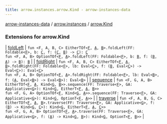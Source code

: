 ```yaml
---
title: arrow.instances.arrow.Kind - arrow-instances-data
---
```


[arrow-instances-data](../../index.html) / [arrow.instances](../index.html) / [arrow.Kind](./index.html)

### Extensions for arrow.Kind

| [foldLeft](fold-left.html) | `fun <F, A, B, C> EitherTOf<`[`F`](fold-left.html#F)`, `[`A`](fold-left.html#A)`, `[`B`](fold-left.html#B)`>.foldLeft(FF: Foldable<`[`F`](fold-left.html#F)`>, b: `[`C`](fold-left.html#C)`, f: (`[`C`](fold-left.html#C)`, `[`B`](fold-left.html#B)`) -> `[`C`](fold-left.html#C)`): `[`C`](fold-left.html#C)<br>`fun <F, A, B> OptionTOf<`[`F`](fold-left.html#F)`, `[`A`](fold-left.html#A)`>.foldLeft(FF: Foldable<`[`F`](fold-left.html#F)`>, b: `[`B`](fold-left.html#B)`, f: (`[`B`](fold-left.html#B)`, `[`A`](fold-left.html#A)`) -> `[`B`](fold-left.html#B)`): `[`B`](fold-left.html#B) |
| [foldRight](fold-right.html) | `fun <F, A, B, C> EitherTOf<`[`F`](fold-right.html#F)`, `[`A`](fold-right.html#A)`, `[`B`](fold-right.html#B)`>.foldRight(FF: Foldable<`[`F`](fold-right.html#F)`>, lb: Eval<`[`C`](fold-right.html#C)`>, f: (`[`B`](fold-right.html#B)`, Eval<`[`C`](fold-right.html#C)`>) -> Eval<`[`C`](fold-right.html#C)`>): Eval<`[`C`](fold-right.html#C)`>`<br>`fun <F, A, B> OptionTOf<`[`F`](fold-right.html#F)`, `[`A`](fold-right.html#A)`>.foldRight(FF: Foldable<`[`F`](fold-right.html#F)`>, lb: Eval<`[`B`](fold-right.html#B)`>, f: (`[`A`](fold-right.html#A)`, Eval<`[`B`](fold-right.html#B)`>) -> Eval<`[`B`](fold-right.html#B)`>): Eval<`[`B`](fold-right.html#B)`>` |
| [sequence](sequence.html) | `fun <F, G, A, B> EitherTOf<`[`F`](sequence.html#F)`, `[`A`](sequence.html#A)`, Kind<`[`G`](sequence.html#G)`, `[`B`](sequence.html#B)`>>.sequence(FF: Traverse<`[`F`](sequence.html#F)`>, GA: Applicative<`[`G`](sequence.html#G)`>): Kind<`[`G`](sequence.html#G)`, EitherT<`[`F`](sequence.html#F)`, `[`A`](sequence.html#A)`, `[`B`](sequence.html#B)`>>`<br>`fun <F, G, A> OptionTOf<`[`F`](sequence.html#F)`, Kind<`[`G`](sequence.html#G)`, `[`A`](sequence.html#A)`>>.sequence(FF: Traverse<`[`F`](sequence.html#F)`>, GA: Applicative<`[`G`](sequence.html#G)`>): Kind<`[`G`](sequence.html#G)`, OptionT<`[`F`](sequence.html#F)`, `[`A`](sequence.html#A)`>>` |
| [traverse](traverse.html) | `fun <F, A, B, G, C> EitherTOf<`[`F`](traverse.html#F)`, `[`A`](traverse.html#A)`, `[`B`](traverse.html#B)`>.traverse(FF: Traverse<`[`F`](traverse.html#F)`>, GA: Applicative<`[`G`](traverse.html#G)`>, f: (`[`B`](traverse.html#B)`) -> Kind<`[`G`](traverse.html#G)`, `[`C`](traverse.html#C)`>): Kind<`[`G`](traverse.html#G)`, EitherT<`[`F`](traverse.html#F)`, `[`A`](traverse.html#A)`, `[`C`](traverse.html#C)`>>`<br>`fun <F, G, A, B> OptionTOf<`[`F`](traverse.html#F)`, `[`A`](traverse.html#A)`>.traverse(FF: Traverse<`[`F`](traverse.html#F)`>, GA: Applicative<`[`G`](traverse.html#G)`>, f: (`[`A`](traverse.html#A)`) -> Kind<`[`G`](traverse.html#G)`, `[`B`](traverse.html#B)`>): Kind<`[`G`](traverse.html#G)`, OptionT<`[`F`](traverse.html#F)`, `[`B`](traverse.html#B)`>>` |

